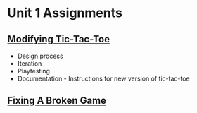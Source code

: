 # Unit 1 Assignments

## [Modifying Tic-Tac-Toe](1.1-modifying-tic-tac-toe)

* Design process
* Iteration
* Playtesting
* Documentation - Instructions for new version of tic-tac-toe

## [Fixing A Broken Game](1.2-fixing-a-broken-game)
